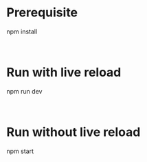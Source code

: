 <h1>Prerequisite</h1>
<p>npm install</p>
<br/>

<h1>Run with live reload</h1>
<p>npm run dev</p>
<br/>

<h1>Run without live reload</h1>
<p>npm start</p>
<br/>

